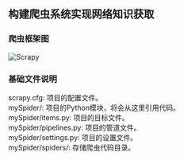 ## 构建爬虫系统实现网络知识获取 
### 爬虫框架图  
![Scrapy](/image/Scrapy.png)  
### 基础文件说明  
scrapy.cfg: 项目的配置文件。  
mySpider/: 项目的Python模块，将会从这里引用代码。  
mySpider/items.py: 项目的目标文件。  
mySpider/pipelines.py: 项目的管道文件。  
mySpider/settings.py: 项目的设置文件。  
mySpider/spiders/: 存储爬虫代码目录。  
